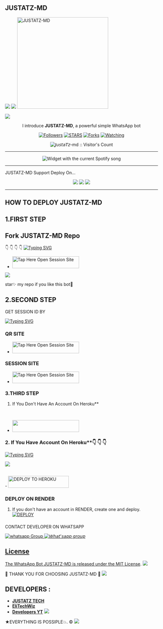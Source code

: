 ## JUSTATZ-MD
 <a><img src='https://i.imgur.com/LyHic3i.gif'/></a>
 <a href="https://github.com/DenverCoder1/readme-typing-svg"><img src="https://readme-typing-svg.herokuapp.com?font=Time+New+Roman&color=red&size=25&center=true&vCenter=true&width=600&height=100&lines=I'm+JUSTATZ+md+Created+by+JUSTA.&heart;++;Self-taught+Back-Created+By,; JUSTATZ+JT+Am+The,;Best+Is+Bot+For+You+To,;Deploy..<3"></a>
 <a href="https://i.imgur.com/CQBKjbR.jpeg">
 <img alt="JUSTATZ-MD" height="300" src="https://i.imgur.com/CQBKjbR.jpeg">

<a><img src='https://i.imgur.com/LyHic3i.gif'/></a>
  
</h1> 
<p align="center">l introduce <b>JUSTATZ-MD</b>, a powerful simple WhatsApp bot </p>

</p>
  <p align="center">
<a href="https://github.com/JustaTz01/JUSTATZ-MD?tab=readme-ov-file
?tab=followers"><img title="Followers" src="https://github.com/JustaTz01/JUSTATZ-MD?tab=readme-ov-file
?label=Followers&style=social"></a>
<a href="https://github.com/JustaTz01/JUSTATZ-MD?tab=readme-ov-file/stargazers/"><img title="STARS" src="https://img.shields.io/github/stars/𝘫𝘶𝘴𝘵𝘢𝘵𝘻01/𝘫𝘶𝘴𝘵𝘢𝘵𝘻-md?&style=social"></a>
<a href="https://github.com/JustaTz01/JUSTATZ-MD?tab=readme-ov-file/network/members"><img title="Forks" src="https://img.shields.io/github/forks/JustaTz01/JUSTATZ-md?style=social"></a>
<a href="https://github.com/JustaTz01/𝘑𝘶𝘴𝘵𝘢𝘛𝘻-md/watchers"><img title="Watching" src="https://img.shields.io/github/watchers/JustaTz01/𝘑𝘶𝘴𝘵𝘢𝘛𝘻-md?label=Watching&style=social"></a>

</p>
<p align="center"><img src="https://profile-counter.glitch.me/{JustaTz01}/count.svg" alt="𝘑𝘶𝘴𝘵𝘢𝘛𝘻-md :: Visitor's Count"/></p>

---


</a>
  <div align="center">
  <img src="https://spogit.vercel.app/api?theme=dark&black=true&scan=true" alt="Widget with the current Spotify song"  />
</div>

---

<p align="cente𝘳  <a href="https://github.com/JustaTz01/JUSTATZ-MD">JUSTATZ-MD</b></a> Support Deploy On...
</p>

<p align="center">
  <a href="https://github.com/JustaTz01/JUSTATZ-MD/blob/main/temp/deploy-on-vps.md"><img src="https://img.shields.io/badge/self hosting-3d1513?style=for-the-badge&logo=serverless&logoColor=FD5750"></a>
  <a href="https://dashboard.heroku.com/new?template="https://github.com/JustaTz01/JUSTATZ-MD/tree/main"><img src="https://img.shields.io/badge/heroku-9d7acc?style=for-the-badge&logo=heroku&logoColor=430098"></a>
  <a href="https://youtu.be/izoxfW3anrU"><img src="https://img.shields.io/badge/CodeSpace-green?colorA=%23ff000&colorB=%23017e40&style=for-the-badge&logo=git&logoColor=white"></a>
</p>



    
 
 



---





## HOW TO DEPLOY JUSTATZ-MD


## 1.FIRST STEP 
## Fork JUSTATZ-MD Repo
👇 👇  👇 👇
[![Typing SVG](https://readme-typing-svg.herokuapp.com?font=Rockstar-ExtraBold&color=blue&lines=■+■+■+■+■+ℙ𝕃𝔼𝔸𝕊𝔼+𝔽𝕆ℝ𝕂+𝕋ℍ𝔼+ℝ𝔼ℙ𝕆)](https://git.io/typing-svg)
 
- <a href="https://github.com/JustaTz01/JUSTATZ-MD/fork"><img title="Tap Here Open Session Site" src="https://img.shields.io/badge/FORK THIS REPO-h?color=darkblue&style=for-the-badge&logo=msi" width="220" height="38.45"/></a></p>

<a><img src='https://i.imgur.com/LyHic3i.gif'/></a>

star✨ my repo if you like this bot🤖


## 2.SECOND STEP 


 GET SESSION ID BY

[![Typing SVG](https://readme-typing-svg.herokuapp.com?font=Rockstar-ExtraBold&color=blue&lines=■+■+■+■+■+𝕋ℍ𝕀𝕊+𝕀𝕊+𝕊𝔼𝕊𝕊𝕀𝕆ℕ+𝕊𝔼𝕋𝔼😎)](https://git.io/typing-svg)

### QR SITE

- <a href="https://Justa-Tz.onrender.com/wasiqr"><img title="Tap Here Open Session Site" src="https://img.shields.io/badge/QR CODE-h?color=green&style=for-the-badge&logo=msi" width="220" height="38.45"/></a></p>

### SESSION SITE

- <a href="https://Justa-Tz.onrender.com"><img title="Tap Here Open Session Site" src="https://img.shields.io/badge/PAIRING CODE-h?color=green&style=for-the-badge&logo=msi" width="220" height="38.45"/></a></p>





### 3.THIRD STEP 
1. If You Don't Have An Account On Heroku**

   <br>
    <a 
- <a align="center"><a href="https://signup.heroku.com">
 <img src="https://img.shields.io/badge/Create%20Account%20Now-darkblue?style=for-the-badge&logo=heroku" width="220" height="38.45"/></a></p>

### 2. If You Have Account On Heroku**👇 👇 👇

[![Typing SVG](https://readme-typing-svg.herokuapp.com?font=Rockstar-ExtraBold&color=blue&lines=■+■+■+■+■+100%+𝗦𝗔𝗙𝗘+𝗢𝗡+𝗛𝗘𝗥𝗢𝗞𝗨)](https://git.io/typing-svg)
 
<a><img src='https://i.imgur.com/LyHic3i.gif'/></a>

   <br>
    - <a href='https://dashboard.heroku.com/new?template=https://github.com/JustaTz01/JUSTATZ-MD' target="_darkblue"><img alt='DEPLOY TO HEROKU' src="https://img.shields.io/badge/Deploy%20To%20Heroku-darkblue?style=for-the-badge&logo=heroku" width="200" height="38.45"/></a></p>


### DEPLOY ON RENDER

1. If you don't have an account in RENDER, create one and deploy.
    <br>
    <a href='https://dashboard.render.com/select-repo?type=web' target="_darkblue"><img alt='DEPLOY' src='https://img.shields.io/badge/-DEPLOY-black?style=for-the-badge&logo=render&logoColor=white'/></a>


   ###

CONTACT DEVELOPER ON WHATSAPP 

<a href="https://wa.link/4d9cpj" target="_blank">
    <img alt="whatsapp Group" src="https://img.shields.io/badge/JUSTATZ contact -25D366?style=for-the-badge&logo=whatsapp&logoColor=white" />


  
 
<a href="https://youtube.com/@justatz?si=goWny5eXB2g5qKfw" target="_blank">
    <img alt="𝘞𝘩𝘢𝘵'𝘴𝘢𝘱𝘱 𝘨𝘳𝘰𝘶𝘱" src="https://img.shields.io/badge/ JUSTATZ_TECH  CHANNEL -25D366?style=for-the-badge&logo=whatsapp&logoColor=white" />
 

## License

The WhatsApp Bot JUSTATZ-MD is released under the [MIT License](https://opensource.org/licenses/MIT).
<a><img src='https://i.imgur.com/LyHic3i.gif'/></a>

🌟 THANK YOU FOR CHOOSING JUSTATZ-MD 🌟
<a><img src='https://i.imgur.com/LyHic3i.gif'/></a>

## DEVELOPERS :

- [**JUSTATZ TECH**](https://github.com/JustaTz01)
- [**EliTechWiz**](https://github.com/Eliahhango)
- [**Developers YT**](https://youtube.com/@justatz?si=goWny5eXB2g5qKfw)
 <a><img src='https://i.imgur.com/LyHic3i.gif'/></a>
 
★EVERYTHING IS POSSIPLE💥. ©
<a><img src='https://i.imgur.com/LyHic3i.gif'/></a>

     

